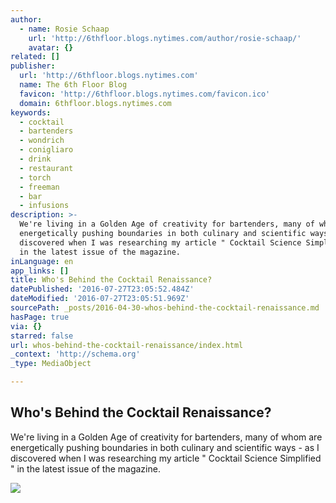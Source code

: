 ```yaml
---
author:
  - name: Rosie Schaap
    url: 'http://6thfloor.blogs.nytimes.com/author/rosie-schaap/'
    avatar: {}
related: []
publisher:
  url: 'http://6thfloor.blogs.nytimes.com'
  name: The 6th Floor Blog
  favicon: 'http://6thfloor.blogs.nytimes.com/favicon.ico'
  domain: 6thfloor.blogs.nytimes.com
keywords:
  - cocktail
  - bartenders
  - wondrich
  - conigliaro
  - drink
  - restaurant
  - torch
  - freeman
  - bar
  - infusions
description: >-
  We're living in a Golden Age of creativity for bartenders, many of whom are
  energetically pushing boundaries in both culinary and scientific ways - as I
  discovered when I was researching my article " Cocktail Science Simplified "
  in the latest issue of the magazine.
inLanguage: en
app_links: []
title: Who's Behind the Cocktail Renaissance?
datePublished: '2016-07-27T23:05:52.484Z'
dateModified: '2016-07-27T23:05:51.969Z'
sourcePath: _posts/2016-04-30-whos-behind-the-cocktail-renaissance.md
hasPage: true
via: {}
starred: false
url: whos-behind-the-cocktail-renaissance/index.html
_context: 'http://schema.org'
_type: MediaObject

---
```

<article style=""><h1>Who's Behind the Cocktail Renaissance?</h1><p>We're living in a Golden Age of creativity for bartenders, many of whom are energetically pushing boundaries in both culinary and scientific ways - as I discovered when I was researching my article " Cocktail Science Simplified " in the latest issue of the magazine.</p><img src="http://graphics8.nytimes.com/images/2014/03/31/magazine/Drinks1/Drinks1-videoSixteenByNine600.jpg" /></article>
